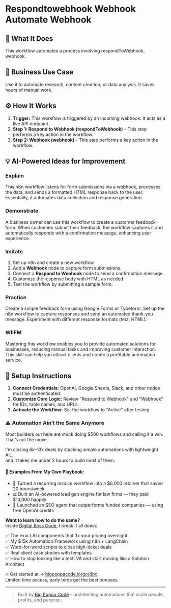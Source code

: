 # Respondtowebhook Webhook Automate Webhook

## 🚀 What It Does
This workflow automates a process involving respondToWebhook, webhook.

## 💼 Business Use Case
Use it to automate research, content creation, or data analysis. It saves hours of manual work.

## ⚙️ How It Works
1.  **Trigger:** This workflow is triggered by an incoming webhook. It acts as a live API endpoint.
2. **Step 1: Respond to Webhook (respondToWebhook)** - This step performs a key action in the workflow.
3. **Step 2: Webhook (webhook)** - This step performs a key action in the workflow.

## 💡 AI-Powered Ideas for Improvement
### Explain
This n8n workflow listens for form submissions via a webhook, processes the data, and sends a formatted HTML response back to the user. Essentially, it automates data collection and response generation.

### Demonstrate
A business owner can use this workflow to create a customer feedback form. When customers submit their feedback, the workflow captures it and automatically responds with a confirmation message, enhancing user experience.

### Imitate
1. Set up n8n and create a new workflow.
2. Add a **Webhook** node to capture form submissions.
3. Connect a **Respond to Webhook** node to send a confirmation message.
4. Customize the response body with HTML as needed.
5. Test the workflow by submitting a sample form.

### Practice
Create a simple feedback form using Google Forms or Typeform. Set up the n8n workflow to capture responses and send an automated thank-you message. Experiment with different response formats (text, HTML).

### WIIFM
Mastering this workflow enables you to provide automated solutions for businesses, reducing manual tasks and improving customer interaction. This skill can help you attract clients and create a profitable automation service.

## 🔧 Setup Instructions
1. **Connect Credentials:** OpenAI, Google Sheets, Slack, and other nodes must be authenticated.
2. **Customize Core Logic:** Review "Respond to Webhook" and "Webhook" for IDs, table names, and URLs.
3. **Activate the Workflow:** Set the workflow to "Active" after testing.

### ⚠️ Automation Ain’t the Same Anymore

Most builders out here are stuck doing $500 workflows and calling it a win.  
That’s not the move.  

I'm closing $6k–$13k deals by stacking simple automations with lightweight AI...  
and it takes me under 2 hours to build most of them.

#### 🧠 Examples From My Own Playbook:
- 🔁 Turned a recurring invoice workflow into a $6,000 retainer that saved 20 hours/week  
- ⚖️ Built an AI-powered lead gen engine for law firms — they paid $13,000 happily  
- 🚀 Launched an SEO agent that outperforms funded companies — using free OpenAI credits  

**Want to learn how to do the same?**  
Inside [Digital Boss Code](https://bigpoppacode.io/go/dbc), I break it all down:

✅ The exact AI components that 3x your pricing overnight  
✅ My $15k Automation Framework using n8n + LangChain  
✅ Word-for-word scripts to close high-ticket deals  
✅ Real client case studies with templates  
✅ How to stop looking like a tech VA and start moving like a Solution Architect  

🔥 Get started at → [bigpoppacode.io/go/dbc](https://bigpoppacode.io/go/dbc)  
Limited time access, early birds get the best bonuses.

---
> Built by [Big Poppa Code](https://bigpoppacode.io) – architecting automations that scale people, profits, and purpose.
